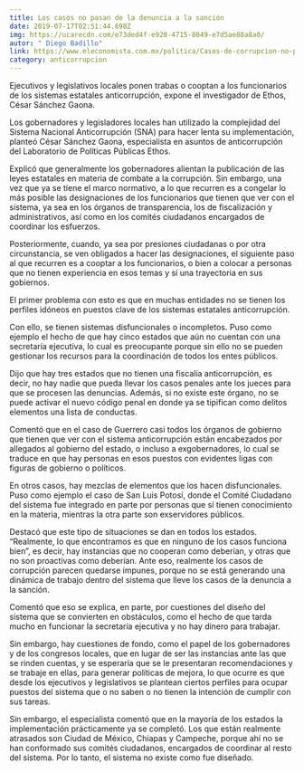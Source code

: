 ```yaml
---
title: Los casos no pasan de la denuncia a la sanción
date: 2019-07-17T02:51:44.698Z
img: https://ucarecdn.com/e73ded4f-e928-4715-8049-e7d5ae88a8a0/
autor: " Diego Badillo"
link: https://www.eleconomista.com.mx/politica/Casos-de-corrupcion-no-pasan-de-la-denuncia-a-la-sancion-Cesar-Sanchez-Gaona-20190720-0027.html
category: anticorrupcion
---
```

Ejecutivos y legislativos locales ponen trabas o cooptan a los funcionarios de los sistemas estatales anticorrupción, expone el investigador de Ethos, César Sánchez Gaona.

Los gobernadores y legisladores locales han utilizado la complejidad del Sistema Nacional Anticorrupción (SNA) para hacer lenta su implementación, planteó César Sánchez Gaona, especialista en asuntos de anticorrupción del Laboratorio de Políticas Públicas Ethos.

Explicó que generalmente los gobernadores alientan la publicación de las leyes estatales en materia de combate a la corrupción. Sin embargo, una vez que ya se tiene el marco normativo, a lo que recurren es a congelar lo más posible las designaciones de los funcionarios que tienen que ver con el sistema, ya sea en los órganos de transparencia, los de fiscalización y administrativos, así como en los comités ciudadanos encargados de coordinar los esfuerzos.

Posteriormente, cuando, ya sea por presiones ciudadanas o por otra circunstancia, se ven obligados a hacer las designaciones, el siguiente paso al que recurren es a cooptar a los funcionarios, o bien a colocar a personas que no tienen experiencia en esos temas y sí una trayectoria en sus gobiernos.

El primer problema con esto es que en muchas entidades no se tienen los perfiles idóneos en puestos clave de los sistemas estatales anticorrupción.

Con ello, se tienen sistemas disfuncionales o incompletos. Puso como ejemplo el hecho de que hay cinco estados que aún no cuentan con una secretaría ejecutiva, lo cual es preocupante porque sin ello no se pueden gestionar los recursos para la coordinación de todos los entes públicos.

Dijo que hay tres estados que no tienen una fiscalía anticorrupción, es decir, no hay nadie que pueda llevar los casos penales ante los jueces para que se procesen las denuncias. Además, si no existe este órgano, no se puede activar el nuevo código penal en donde ya se tipifican como delitos elementos una lista de conductas.

Comentó que en el caso de Guerrero casi todos los órganos de gobierno que tienen que ver con el sistema anticorrupción están encabezados por allegados al gobierno del estado, o incluso a exgobernadores, lo cual se traduce en que hay personas en esos puestos con evidentes ligas con figuras de gobierno o políticos.

En otros casos, hay mezclas de elementos que los hacen disfuncionales. Puso como ejemplo el caso de San Luis Potosí, donde el Comité Ciudadano del sistema fue integrado en parte por personas que sí tienen conocimiento en la materia, mientras la otra parte son exservidores públicos.

Destacó que este tipo de situaciones se dan en todos los estados. “Realmente, lo que encontramos es que en ninguno de los casos funciona bien”, es decir, hay instancias que no cooperan como deberían, y otras que no son proactivas como deberían. Ante eso, realmente los casos de corrupción parecen quedarse impunes, porque no se está generando una dinámica de trabajo dentro del sistema que lleve los casos de la denuncia a la sanción.

Comentó que eso se explica, en parte, por cuestiones del diseño del sistema que se convierten en obstáculos, como el hecho de que tarda mucho en funcionar la secretaría ejecutiva y no hay dinero para trabajar.

Sin embargo, hay cuestiones de fondo, como el papel de los gobernadores y de los congresos locales, que en lugar de ser las instancias ante las que se rinden cuentas, y se esperaría que se le presentaran recomendaciones y se trabaje en ellas, para generar políticas de mejora, lo que ocurre es que desde los ejecutivos y legislativos se plantean ciertos perfiles para ocupar puestos del sistema que o no saben o no tienen la intención de cumplir con sus tareas.

Sin embargo, el especialista comentó que en la mayoría de los estados la implementación prácticamente ya se completó. Los que están realmente atrasados son Ciudad de México, Chiapas y Campeche, porque ahí no se han conformado sus comités ciudadanos, encargados de coordinar al resto del sistema. Por lo tanto, el sistema no existe como fue diseñado.